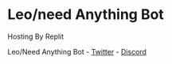 # Leo/need Anything Bot

Hosting By Replit

Leo/Need Anything Bot - [Twitter](https://twitter.com/leoneedanything/) - [Discord](https://discord.gg/5RZHqfPXN8)
